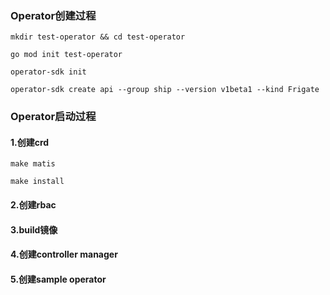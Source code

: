 ### Operator创建过程
```shell
mkdir test-operator && cd test-operator

go mod init test-operator

operator-sdk init

operator-sdk create api --group ship --version v1beta1 --kind Frigate
```


### Operator启动过程

#### 1.创建crd
```shell
make matis

make install
```


#### 2.创建rbac


#### 3.build镜像


#### 4.创建controller manager


#### 5.创建sample operator